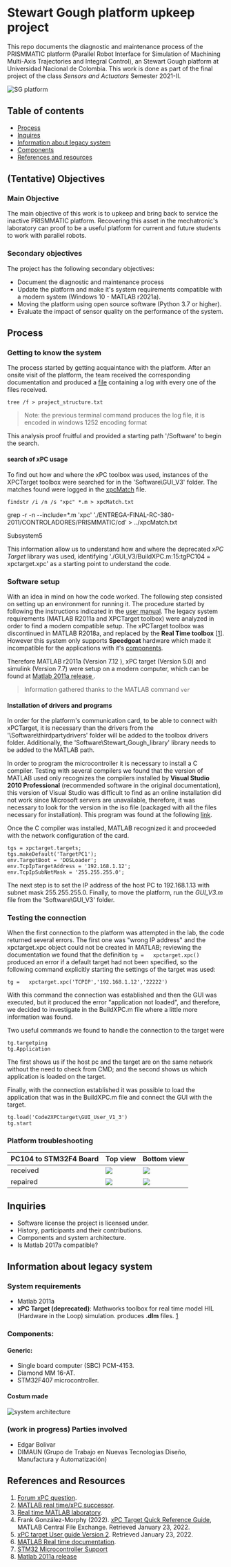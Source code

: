 
# Stewart Gough platform upkeep project 

This repo documents the diagnostic and maintenance process of the PRISMMATIC platform (Parallel Robot Interface for Simulation of Machining Multi-Axis Trajectories and Integral Control), an Stewart Gough platform at Universidad Nacional de Colombia. This work is done as part of the final project of the class _Sensors and Actuators_ Semester 2021-II. 

![SG platform](media/imgs/SG_platform.jpg)


## Table of contents

* [Process](#process)
* [Inquires](#inquiries) 
* [Information about legacy system](#information-about-legacy-system)
* [Components](#components)
* [References and resources](#references-and-resources)

## (Tentative) Objectives
### Main Objective
The main objective of this work is to upkeep and bring back to service the inactive PRISMMATIC platform. Recovering this asset in the mechatronic's laboratory  can proof to be a  useful platform  for current and future students to work with parallel robots. 

### Secondary objectives
The project has the following secondary objectives:
* Document the  diagnostic and maintenance process
* Update the platform and make it's system requirements compatible with a modern system (Windows 10 - MATLAB r2021a). 
* Moving the platform using open source software (Python 3.7 or higher).
* Evaluate the impact of sensor quality on the performance of the system.


## Process

### Getting to know the system
The process started by getting acquaintance with the platform. After an onsite visit of the platform, the team received the corresponding documentation and produced a [file](project_structure.txt) containing a log with every one of the files received.

```
tree /f > project_structure.txt
```
> Note: the previous terminal command  produces the log file, it is encoded in windows 1252 encoding format

This analysis proof fruitful and provided a starting path '/Software' to begin the search.


#### search of xPC usage
To find out how and where the xPC toolbox was used, instances of the XPCTarget toolbox were searched for in the 'Software\GUI_V3' folder. The matches found were logged in the [xpcMatch](xpcMatch.txt) file.

```
findstr /i /n /s "xpc" *.m > xpcMatch.txt
```

grep -r -n  --include=\*.m 'xpc' './ENTREGA-FINAL-RC-380-2011/CONTROLADORES/PRISMMATIC/cd' > ../xpcMatch.txt


Subsystem5

This information allow us to understand how and where the deprecated _xPC Target_  library was used, identifying './GUI_V3/BuildXPC.m:15:tgPC104 = xpctarget.xpc' as a starting point to understand the code. 


### Software setup
With an idea in mind on how the code worked. The following step consisted on setting up an environment for running it. The procedure started by following the instructions indicated in the [user manual](doc/User_Manual_StewartGoughV1_3.pdf). The legacy system requirements (MATLAB R2011a and XPCTarget toolbox) were analyzed in order to find a modern compatible setup. The xPCTarget toolbox was discontinued in MATLAB R2018a, and replaced by the __Real Time toolbox__ \[[1](#references-and-resources)\]. However this system only supports __Speedgoat__ hardware which made it incompatible for the applications with it's [components](#components).  


Therefore  MATLAB r2011a (Version 7.12 ), xPC target (Version 5.0) and simulink (Version 7.7) were setup on a modern computer, which can be found at [Matlab 2011a release ](https://www.mathworks.com/downloads/?release=R2011a).
> Information gathered thanks to the MATLAB command ```ver``` 



#### Installation of drivers and programs

In order for the platform's communication card, to be able to connect with xPCTarget, it is necessary than the drivers from the '\Software\thirdpartydrivers' folder will be added to the toolbox drivers folder. Additionally, the 'Software\Stewart_Gough_library' library needs to be added to the MATLAB path.


In order to program the microcontroller it is necessary to install a C compiler. Testing with several compilers we found that the version of MATLAB used only recognizes the compilers installed by __Visual Studio 2010 Professional__ (recommended software in the original documentation), this version of Visual Studio was difficult to find as an online installation did not work since Microsoft servers are unavailable, therefore, it was necessary to look for the version in the iso file (packaged with all the files necessary for installation). This program was found at the following [link](https://51-68-135-147.xyz/Getintopc.com/Visual_Studio2010_Professional_x86_x16-81637.iso?md5=m66_WqpIkGd_2yU8rFLZyg&expires=1645586596).

Once the C compiler was installed, MATLAB recognized it and proceeded with the network configuration of the card.

```
tgs = xpctarget.targets;
tgs.makeDefault('TargetPC1');
env.TargetBoot = 'DOSLoader';
env.TcpIpTargetAddress = '192.168.1.12';
env.TcpIpSubNetMask = '255.255.255.0';
```

The next step is to set the IP address of the host PC to 192.168.1.13 with subnet mask 255.255.255.0. Finally, to move the platform, run the *GUI_V3.m* file from the 'Software\GUI_V3' folder.


### Testing the connection
When the first connection to the platform was attempted in the lab, the code returned several errors. The first one was "wrong IP address" and the xpctarget.xpc object could not be created in MATLAB; reviewing the documentation we found that the definition ```tg =   xpctarget.xpc()``` produced an error if a default target had not been specified, so the following command explicitly starting the settings of the target was used:

```
tg =   xpctarget.xpc('TCPIP','192.168.1.12','22222')
```

With this command the connection was established and then the GUI was executed, but it produced the error "application not loaded", and therefore, we decided to investigate in the BuildXPC.m file where a little more information was found.

Two useful commands we found to handle the connection to the target were
```
tg.targetping
tg.Application
```
The first shows us if the host pc and the target are on the same network without the need to check from CMD; and the second shows us which application is loaded on the target.

Finally, with the connection established it was possible to load the application that was in the BuildXPC.m file and connect the GUI with the target.


```
tg.load('Code2XPCtarget\GUI_User_V1_3')
tg.start
```


### Platform troubleshooting
<!-- 
ambos LEDS amarillos prendidos en Driver = PELIGOR!!! RIESGO DE QUE SE QUEME LA PLACA

-->


|  PC104 to STM32F4 Board   | Top view  | Bottom view   |
|----------|-----------|---------------|
| received | ![](media/imgs/top_view_PC104_to_STM32F4_Board.jpg)   | ![](media/imgs/bottom_view_PC104_to_STM32F4_Board.jpg)  |  
| repaired | ![](media/imgs/top_view_repaired_PC104_to_STM32F4_Board.jpg)  | ![](media/imgs/bottom_view_repaired_PC104_to_STM32F4_Board.jpg)|  




## Inquiries 

* Software license the project is licensed under.
* History, participants and their contributions.
* Components and system architecture.
* Is Matlab 2017a compatible? 

<!-- Hoja de ruta -->



## Information about legacy system 

### System requirements
* Matlab 2011a 
*  __xPC Target (deprecated)__: Mathworks  toolbox for real time model  HIL (Hardware in the Loop) simulation.  produces __.dlm__ files. [1](#references-and-resources)



### Components:
#### Generic:
* Single board computer (SBC) PCM-4153.
* Diamond MM 16-AT.
* STM32F407 microcontroller.

#### Costum made


![system architecture](media/imgs/system_architecure.png)


### (work in progress) Parties involved 
* Edgar Bolivar
* DIMAUN (Grupo de Trabajo en Nuevas Tecnologías Diseño, Manufactura y Automatización)

## References and Resources

1. [Forum xPC question](https://www.mathworks.com/matlabcentral/answers/479843-about-xpc-target-and-supproted-ioboard).
2. [MATLAB real time/xPC successor](https://www.mathworks.com/products/simulink-real-time.html?s_tid=FX_PR_info).
3. [Real time MATLAB laboratory](http://tsakalis.faculty.asu.edu/coursea/481LAB2015.pdf).
4. Frank González-Morphy (2022). [xPC Target Quick Reference Guide](https://www.mathworks.com/matlabcentral/fileexchange/6414-xpc-target-quick-reference-guide), MATLAB Central File Exchange. Retrieved January 23, 2022. 
5. [xPC target User guide Version 2](http://www.bmed.mcgill.ca/reklab/manual/common/xpc/documentation/xpc_target_ug%5B1%5D.pdf). Retrieved January 23, 2022.
6. [MATLAB Real time documentation](https://www.mathworks.com/help/pdf_doc/slrealtime/index.html).
7. [STM32 Microcontroller Support ](https://www.mathworks.com/products/hardware/stmicroelectronics.html)
8. [Matlab 2011a release ](https://www.mathworks.com/downloads/?release=R2011a) 


